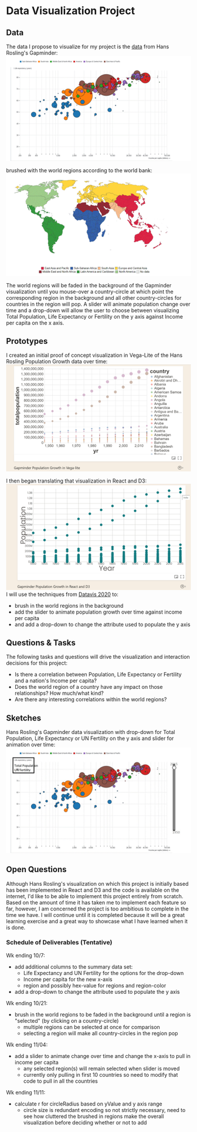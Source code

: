 # Data Visualization Project

## Data

The data I propose to visualize for my project is the [data](https://gist.github.com/lakalia/ca6cc81792b9d357a20cf2f9fd4c7924) 
from Hans Rosling's Gapminder: 
[![Hans_Rosling_visualization](Hans_Rosling_visualization.gif)](https://www.gapminder.org/tools) 

brushed with the world regions according to the world bank:
[![world-regions-according-to-the-world-bank](world-regions-according-to-the-world-bank.gif)](https://ourworldindata.org/grapher/world-regions-according-to-the-world-bank)

The world regions will be faded in the background of the Gapminder visualization until you mouse-over a country-circle at which point the corresponding region in the background and all other country-circles for countries in the region will pop. A slider will animate population change over time and a drop-down will allow the user to choose between visualizing Total Population, Life Expectancy or Fertility on the y axis against Income per capita on the x axis.



## Prototypes

I created an initial proof of concept visualization in Vega-Lite of the Hans Rosling Population Growth data over time:
[![proof of concept visualization in Vega-Lite](GapminderPopulationGrowth_Vega-lite.png)](https://vizhub.com/lakalia/fc9a5e845c3d45fc9207a6dd43cedd44)

I then began translating that visualization in React and D3:
[![translating and refining that visualization in React and D3](GapminderPopulationGrowth_React_D3.png)](https://vizhub.com/lakalia/d073269f3dae47359a3f9c57a5458c00)
I will use the techniques from [Datavis 2020](https://www.youtube.com/watch?v=AmOz08_Fh8Q&list=PL9yYRbwpkykuK6LSMLH3bAaPpXaDUXcLV&index=29) to:
* brush in the world regions in the background
* add the slider to animate population growth over time against income per capita
* and add a drop-down to change the attribute used to populate the y axis

## Questions & Tasks

The following tasks and questions will drive the visualization and interaction decisions for this project:

 * Is there a correlation between Population, Life Expectancy or Fertility and a nation's Income per capita?
 * Does the world region of a country have any impact on those relationships? How much/what kind?
 * Are there any interesting correlations within the world regions?

## Sketches

Hans Rosling's Gapminder data visualization with drop-down for Total Population, Life Expectancy or UN Fertility on the y axis and slider for animation over time:
![image](Hans_Rosling_visualization_w_dropdown_slider.jpg)

## Open Questions

Although Hans Rosling's visualization on which this project is initially based has been implemented in React and D3 and the code is available on the internet, I'd like to be able to implement this project entirely from scratch. Based on the amount of time it has taken me to implement each feature so far, however, I am concerned the project is too ambitious to complete in the time we have. I will continue until it is completed because it will be a great learning exercise and a great way to showcase what I have learned when it is done.

### Schedule of Deliverables (Tentative)

Wk ending 10/7:
* add additional columns to the summary data set:
    - Life Expectancy and UN Fertility for the options for the drop-down
    - Income per capita for the new x-axis
    - region and possibly hex-value for regions and region-color
* add a drop-down to change the attribute used to populate the y axis 

Wk ending 10/21:
* brush in the world regions to be faded in the background until a region is "selected" (by clicking on a country-circle)
    - multiple regions can be selected at once for comparison
    - selecting a region will make all country-circles in the region pop

Wk ending 11/04:
* add a slider to animate change over time and change the x-axis to pull in income per capita
    - any selected region(s) will remain selected when slider is moved
    - currently only pulling in first 10 countries so need to modify that code to pull in all the countries
    
Wk ending 11/11:
* calculate r for circleRadius based on yValue and y axis range
    - circle size is redundant encoding so not strictly necessary, need to see how cluttered the brushed in regions make the overall visualization before deciding whether or not to add


